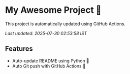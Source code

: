 # My Awesome Project 🚀

This project is automatically updated using GitHub Actions.

_Last updated: 2025-07-30 02:53:58 IST_

## Features
- Auto-update README using Python 🐍
- Auto Git push with GitHub Actions 🤖
